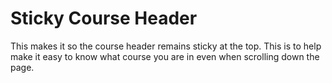 # Sticky Course Header

This makes it so the course header remains sticky at the top. This is to help make it easy to know what course you are in even when scrolling down the page.